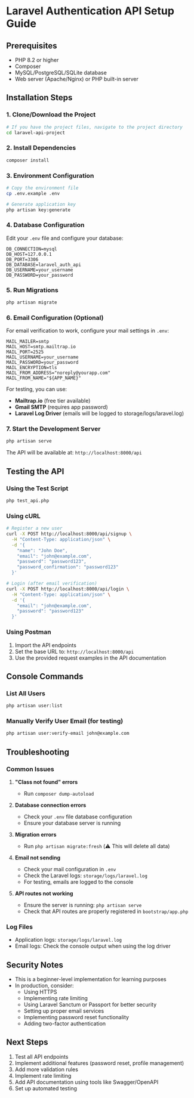 # Laravel Authentication API Setup Guide

## Prerequisites

- PHP 8.2 or higher
- Composer
- MySQL/PostgreSQL/SQLite database
- Web server (Apache/Nginx) or PHP built-in server

## Installation Steps

### 1. Clone/Download the Project
```bash
# If you have the project files, navigate to the project directory
cd laravel-api-project
```

### 2. Install Dependencies
```bash
composer install
```

### 3. Environment Configuration
```bash
# Copy the environment file
cp .env.example .env

# Generate application key
php artisan key:generate
```

### 4. Database Configuration
Edit your `.env` file and configure your database:

```env
DB_CONNECTION=mysql
DB_HOST=127.0.0.1
DB_PORT=3306
DB_DATABASE=laravel_auth_api
DB_USERNAME=your_username
DB_PASSWORD=your_password
```

### 5. Run Migrations
```bash
php artisan migrate
```

### 6. Email Configuration (Optional)
For email verification to work, configure your mail settings in `.env`:

```env
MAIL_MAILER=smtp
MAIL_HOST=smtp.mailtrap.io
MAIL_PORT=2525
MAIL_USERNAME=your_username
MAIL_PASSWORD=your_password
MAIL_ENCRYPTION=tls
MAIL_FROM_ADDRESS="noreply@yourapp.com"
MAIL_FROM_NAME="${APP_NAME}"
```

For testing, you can use:
- **Mailtrap.io** (free tier available)
- **Gmail SMTP** (requires app password)
- **Laravel Log Driver** (emails will be logged to storage/logs/laravel.log)

### 7. Start the Development Server
```bash
php artisan serve
```

The API will be available at: `http://localhost:8000/api`

## Testing the API

### Using the Test Script
```bash
php test_api.php
```

### Using cURL
```bash
# Register a new user
curl -X POST http://localhost:8000/api/signup \
  -H "Content-Type: application/json" \
  -d '{
    "name": "John Doe",
    "email": "john@example.com",
    "password": "password123",
    "password_confirmation": "password123"
  }'

# Login (after email verification)
curl -X POST http://localhost:8000/api/login \
  -H "Content-Type: application/json" \
  -d '{
    "email": "john@example.com",
    "password": "password123"
  }'
```

### Using Postman
1. Import the API endpoints
2. Set the base URL to: `http://localhost:8000/api`
3. Use the provided request examples in the API documentation

## Console Commands

### List All Users
```bash
php artisan user:list
```

### Manually Verify User Email (for testing)
```bash
php artisan user:verify-email john@example.com
```

## Troubleshooting

### Common Issues

1. **"Class not found" errors**
   - Run `composer dump-autoload`

2. **Database connection errors**
   - Check your `.env` file database configuration
   - Ensure your database server is running

3. **Migration errors**
   - Run `php artisan migrate:fresh` (⚠️ This will delete all data)

4. **Email not sending**
   - Check your mail configuration in `.env`
   - Check the Laravel logs: `storage/logs/laravel.log`
   - For testing, emails are logged to the console

5. **API routes not working**
   - Ensure the server is running: `php artisan serve`
   - Check that API routes are properly registered in `bootstrap/app.php`

### Log Files
- Application logs: `storage/logs/laravel.log`
- Email logs: Check the console output when using the log driver

## Security Notes

- This is a beginner-level implementation for learning purposes
- In production, consider:
  - Using HTTPS
  - Implementing rate limiting
  - Using Laravel Sanctum or Passport for better security
  - Setting up proper email services
  - Implementing password reset functionality
  - Adding two-factor authentication

## Next Steps

1. Test all API endpoints
2. Implement additional features (password reset, profile management)
3. Add more validation rules
4. Implement rate limiting
5. Add API documentation using tools like Swagger/OpenAPI
6. Set up automated testing
